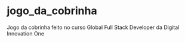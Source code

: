 # jogo_da_cobrinha
 Jogo da cobrinha feito no curso Global Full Stack Developer da Digital Innovation One
